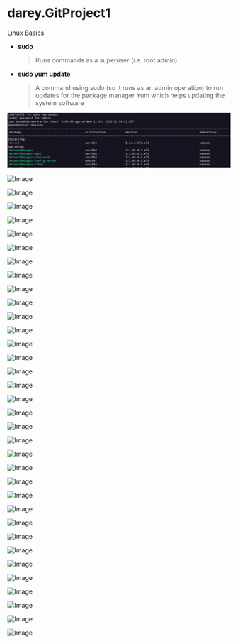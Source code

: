 # darey.GitProject1
Linux Basics

- **sudo**
  > Runs commands as a superuser (i.e. root admin)

- **sudo yum update**
  > A command using sudo (so it runs as an admin operation) to run updates for the package manager Yum which helps updating the system software

![Image](Images/Screenshot%202023-10-11%20at%2022.04.40.png)


![Image]([Images/Screenshot%2023-10-11%at%22.09.54.png)


![Image](Images/Screenshot%2023-10-11%at%22.21.55.png)


![Image](Images/Screenshot%2023-10-11%at%22.22.35.png)


![Image](Images/Screenshot%2023-10-11%at%22.23.41.png)


![Image](Images/Screenshot%2023-10-11%at%22.24.27.png)


![Image](Images/Screenshot%2023-10-11%at%22.24.49.png)


![Image](Images/Screenshot%2023-10-11%at%22.26.34.png)


![Image](Images/Screenshot%2023-10-11%at%22.32.57.png)


![Image](Images/Screenshot%2023-10-11%at%22.34.52.png)


![Image](Images/Screenshot%2023-10-11%at%22.35.20.png)


![Image](Images/Screenshot%2023-10-11%at%22.37.20.png)


![Image](Images/Screenshot%2023-10-11%at%22.41.35.png)


![Image](Images/Screenshot%2023-10-11%at%23.02.30.png)


![Image](Images/Screenshot%2023-10-11%at%23.06.24.png)


![Image](Images/Screenshot%2023-10-11%at%23.09.05.png)


![Image](Images/Screenshot%2023-10-11%at%23.17.21.png)


![Image](Images/Screenshot%2023-10-11%at%23.18.13.png)


![Image](Images/Screenshot%2023-10-11%at%23.19.44.png)


![Image](Images/Screenshot%2023-10-11%at%23.37.32.png)


![Image](Images/Screenshot%2023-10-11%at%23.38.14.png)


![Image](Images/Screenshot%2023-10-11%at%23.38.23.png)


![Image](Images/Screenshot%2023-10-11%at%23.38.45.png)


![Image](Images/Screenshot%2023-10-11%at%23.39.12.png)


![Image](Images/Screenshot%2023-10-11%at%23.39.21.png)


![Image](Images/Screenshot%2023-10-11%at%23.39.40.png)


![Image](Images/Screenshot%2023-10-11%at%23.41.10.png)


![Image](Images/Screenshot%2023-10-11%at%23.41.18.png)


![Image](Images/Screenshot%2023-10-11%at%23.43.04.png)


![Image](Images/Screenshot%2023-10-11%at%23.43.17.png)


![Image](Images/Screenshot%2023-10-11%at%23.50.23.png)


![Image](Images/Screenshot%2023-10-11%at%23.51.42.png)


![Image](Images/Screenshot%2023-10-11%at%23.52.01.png)


![Image](Images/Screenshot%2023-10-12%at%00.16.07.png)


![Image](Images/Screenshot%2023-10-12%at%00.16.35.png)

